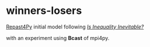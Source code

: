 # winners-losers

[Repast4Py](https://repast.github.io/repast4py.site/index.html) initial model
following *[Is Inequality Inevitable?](https://www.scientificamerican.com/article/is-inequality-inevitable/)*

with an experiment using **Bcast** of mpi4py.
